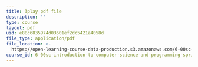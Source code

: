 ```yaml
---
title: 3play pdf file
description: ''
type: course
layout: pdf
uid: e88c6835974d03601ef2dc5421a4058d
file_type: application/pdf
file_location: >-
  https://open-learning-course-data-production.s3.amazonaws.com/6-00sc-introduction-to-computer-science-and-programming-spring-2011/e88c6835974d03601ef2dc5421a4058d_88fqFjfxgwI.pdf
course_id: 6-00sc-introduction-to-computer-science-and-programming-spring-2011
---
```

